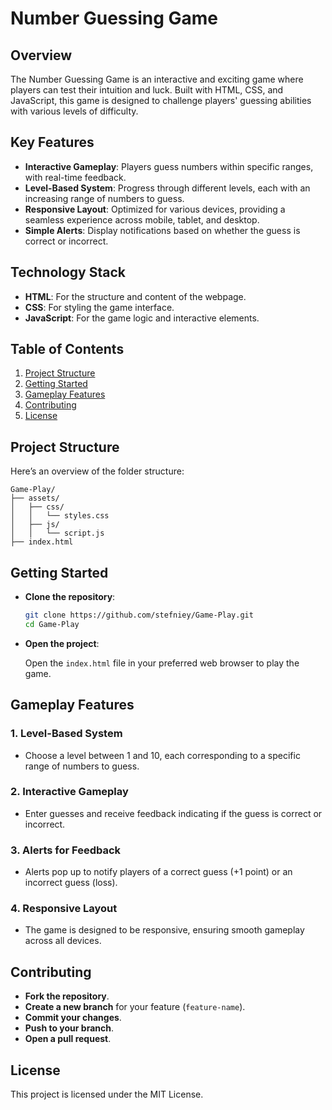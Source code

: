 # Number Guessing Game

## Overview

The Number Guessing Game is an interactive and exciting game where players can test their intuition and luck. Built with HTML, CSS, and JavaScript, this game is designed to challenge players' guessing abilities with various levels of difficulty.

## Key Features

- **Interactive Gameplay**: Players guess numbers within specific ranges, with real-time feedback.
- **Level-Based System**: Progress through different levels, each with an increasing range of numbers to guess.
- **Responsive Layout**: Optimized for various devices, providing a seamless experience across mobile, tablet, and desktop.
- **Simple Alerts**: Display notifications based on whether the guess is correct or incorrect.

## Technology Stack

- **HTML**: For the structure and content of the webpage.
- **CSS**: For styling the game interface.
- **JavaScript**: For the game logic and interactive elements.

## Table of Contents

1. [Project Structure](#project-structure)
2. [Getting Started](#getting-started)
3. [Gameplay Features](#gameplay-features)
4. [Contributing](#contributing)
5. [License](#license)

## Project Structure

Here’s an overview of the folder structure:

```
Game-Play/
├── assets/
│   ├── css/
│   │   └── styles.css
│   ├── js/
│   │   └── script.js
├── index.html
```

## Getting Started

- **Clone the repository**:

  ```bash
  git clone https://github.com/stefniey/Game-Play.git
  cd Game-Play
  ```

- **Open the project**:

  Open the `index.html` file in your preferred web browser to play the game.

## Gameplay Features

### 1. Level-Based System
- Choose a level between 1 and 10, each corresponding to a specific range of numbers to guess.

### 2. Interactive Gameplay
- Enter guesses and receive feedback indicating if the guess is correct or incorrect.

### 3. Alerts for Feedback
- Alerts pop up to notify players of a correct guess (+1 point) or an incorrect guess (loss).

### 4. Responsive Layout
- The game is designed to be responsive, ensuring smooth gameplay across all devices.

## Contributing

- **Fork the repository**.
- **Create a new branch** for your feature (`feature-name`).
- **Commit your changes**.
- **Push to your branch**.
- **Open a pull request**.

## License

This project is licensed under the MIT License.
